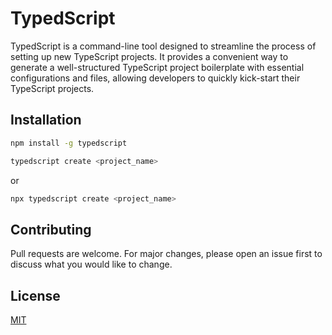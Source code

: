 # TypedScript

TypedScript is a command-line tool designed to streamline the process of setting up new TypeScript projects. It provides a convenient way to generate a well-structured TypeScript project boilerplate with essential configurations and files, allowing developers to quickly kick-start their TypeScript projects.

## Installation

```bash
npm install -g typedscript
```
```bash
typedscript create <project_name>
```
or
```bash
npx typedscript create <project_name>
```

## Contributing

Pull requests are welcome. For major changes, please open an issue first
to discuss what you would like to change.

## License

[MIT](https://choosealicense.com/licenses/mit/)